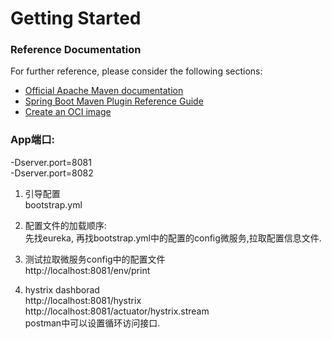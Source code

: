 # Getting Started

### Reference Documentation
For further reference, please consider the following sections:

* [Official Apache Maven documentation](https://maven.apache.org/guides/index.html)
* [Spring Boot Maven Plugin Reference Guide](https://docs.spring.io/spring-boot/docs/2.3.5.RELEASE/maven-plugin/reference/html/)
* [Create an OCI image](https://docs.spring.io/spring-boot/docs/2.3.5.RELEASE/maven-plugin/reference/html/#build-image)

### App端口:  
-Dserver.port=8081  
-Dserver.port=8082  

1. 引导配置  
bootstrap.yml  

2. 配置文件的加载顺序:  
先找eureka, 再找bootstrap.yml中的配置的config微服务,拉取配置信息文件.  

3. 测试拉取微服务config中的配置文件  
http://localhost:8081/env/print  

4. hystrix dashborad  
http://localhost:8081/hystrix  
http://localhost:8081/actuator/hystrix.stream  
postman中可以设置循环访问接口.  